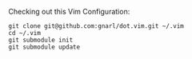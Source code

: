 
Checking out this Vim Configuration:

```
git clone git@github.com:gnarl/dot.vim.git ~/.vim
cd ~/.vim
git submodule init
git submodule update
```

